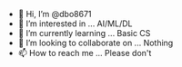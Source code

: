 - 👋 Hi, I’m @dbo8671
- 👀 I’m interested in ... AI/ML/DL
- 🌱 I’m currently learning ... Basic CS
- 💞️ I’m looking to collaborate on ... Nothing
- 📫 How to reach me ... Please don't

<!---
dbo8671/dbo8671 is a ✨ special ✨ repository because its `README.md` (this file) appears on your GitHub profile.
You can click the Preview link to take a look at your changes.
--->
